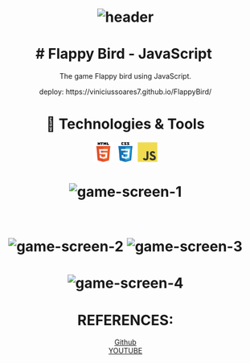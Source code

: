 <h1 align="center" ><img src="https://github.com/viniciussoares7/FlappyBird/blob/main/assets/images/header.png" alt="header"  width="400px" height="auto"/></h1>

<div><h1 align="center"> 
# Flappy Bird - JavaScript <img >
  </div></h1> 
<p align="center"> 
The game Flappy bird using JavaScript. </p>
<div align="center">
deploy: https://viniciussoares7.github.io/FlappyBird/




<h1 align="center" >🔧 Technologies & Tools</h1>

<div align= "center"> <img src="https://raw.githubusercontent.com/devicons/devicon/master/icons/html5/html5-original-wordmark.svg" alt="html5" width="40" height="40"/> <a href="https://www.w3schools.com/css/" target="_blank"> <img src="https://raw.githubusercontent.com/devicons/devicon/master/icons/css3/css3-original-wordmark.svg" alt="css3" width="40" height="40"/></a>  <a href="https://developer.mozilla.org/en-US/docs/Web/JavaScript" target="_blank"><img src="https://raw.githubusercontent.com/devicons/devicon/master/icons/javascript/javascript-original.svg" alt="javascript" width="40" height="40"/></a>  

<h1 align="center" ><img src="https://github.com/viniciussoares7/FlappyBird/blob/main/assets/images/game-screen-1.jpg" alt="game-screen-1"  width="300px" height="auto"/></h1> <br>

<h1 align="center" ><img src="https://github.com/viniciussoares7/FlappyBird/blob/main/assets/images/game-screen-2.jpg" alt="game-screen-2" width="300px" height="auto"/> <img src="https://github.com/viniciussoares7/FlappyBird/blob/main/assets/images/game-screen-3.jpg" alt="game-screen-3"  width="300px" height="auto"/></h1>



<h1 align="center" ><img src="https://github.com/viniciussoares7/FlappyBird/blob/main/assets/images/game-screen-4.jpg" alt="game-screen-4"  width="300px" height="auto"/></h1>
  
  

  
<h1 align="center">REFERENCES:</h1>
  <div align="center">
<a href="https://github.com/omariosouto/flappy-bird-devsoutinho">Github</a></div>
<div align="center">
<a href="https://www.youtube.com/watch?v=jOAU81jdi-c&list=PLTcmLKdIkOWmeNferJ292VYKBXydGeDej">YOUTUBE</a>
</div>

